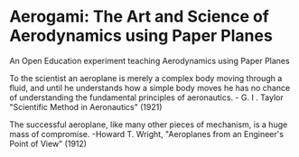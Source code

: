 # Aerogami: The Art and Science of Aerodynamics using Paper Planes
An Open Education experiment teaching Aerodynamics using Paper Planes

To the scientist an aeroplane is merely a complex body moving through a fluid, and until he understands how a simple body moves he has no chance of understanding the fundamental principles of aeronautics. - G. I . Taylor "Scientific Method in Aeronautics" (1921)

The successful aeroplane, like many other pieces of mechanism, is a huge mass of compromise. -Howard T. Wright, "Aeroplanes from an Engineer's Point of View" (1912)

